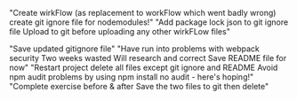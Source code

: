 <!-- # wirkFlow -->
<!-- Section 19: Modern Workflow with Babel & Webpack-->
<!-- #151. Modern Feature Support -->
<!-- #152. An Introduction to Babel -->
<!-- #153. Installing Node.js & Babel -->
"Create wirkFlow (as replacement to workFlow which went badly wrong) create git ignore file for nodemodules!"
"Add package lock json to git ignore file Upload to git before uploading any other wirkFLow files" 
<!-- #154. Using the Babel CLI -->
<!-- #155. NPM Scripts & Watching Files -->
<!-- #156. What is Webpack? -->
<!-- #157. Setting up a Webpack File -->
<!-- #158. Webpack CLI -->
<!-- #159. Introduction to Modules -->
<!-- #160. Default Exports -->
<!-- #161. Watching for Changes -->
<!-- #162. The Webpack Dev Server -->
"Save updated gitignore file"
"Have run into problems with webpack security Two weeks wasted Will research and correct Save README file for now"
"Restart project delete all files except git ignore and README Avoid npm audit problems by using npm install no audit - here's hoping!"
"Complete exercise before & after Save the two files to git then delete"